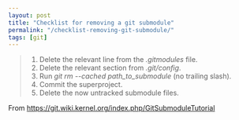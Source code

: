 ```yaml
---
layout: post
title: "Checklist for removing a git submodule"
permalink: "/checklist-removing-git-submodule/"
tags: [git]
---
```


<blockquote cite="https://git.wiki.kernel.org/index.php/GitSubmoduleTutorial">
<ol>
	<li>Delete the relevant line from the <em>.gitmodules</em> file.</li>
	<li>Delete the relevant section from <em>.git/config</em>.</li>
	<li>Run <em>git rm --cached path_to_submodule</em> (no trailing slash).</li>
	<li>Commit the superproject.</li>
	<li>Delete the now untracked submodule files.</li>
</ol>
</blockquote>
From <a href="https://git.wiki.kernel.org/index.php/GitSubmoduleTutorial">https://git.wiki.kernel.org/index.php/GitSubmoduleTutorial</a>
